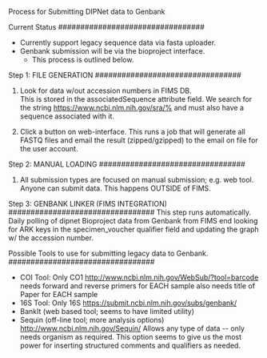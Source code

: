 Process for Submitting DIPNet data to Genbank

Current Status
#################################

 * Currently support legacy sequence data via fasta uploader.
 * Genbank submission will be via the bioproject interface.
   * This process is outlined below.
 

Step 1: FILE GENERATION
#################################

1.	Look for data w/out accession numbers in FIMS DB.  
This is stored in the associatedSequence attribute field.  We search for the string https://www.ncbi.nlm.nih.gov/sra/%  and must also have a sequence associated with it.

2.	Click a button on web-interface.  This runs a job that will generate all FASTQ files and email the result (zipped/gzipped) to the email on file for the user account.


Step 2: MANUAL LOADING
#################################

1.	All submission types are focused on manual submission; e.g. web tool.
Anyone can submit data. This happens OUTSIDE of FIMS.

Step 3: GENBANK LINKER (FIMS INTEGRATION)
#################################
This step runs automatically.  Daily polling of dipnet Bioproject data from Genbank from FIMS end looking for ARK keys in the specimen_voucher qualifier field and updating the graph w/ the accession number.

Possible Tools to use for submitting legacy data to Genbank.
#################################
 * COI Tool: Only CO1
    http://www.ncbi.nlm.nih.gov/WebSub/?tool=barcode
    needs forward and reverse primers for EACH sample
    also needs title of Paper for EACH sample
 * 16S Tool: Only 16S
    https://submit.ncbi.nlm.nih.gov/subs/genbank/
 * BankIt (web based tool; seems to have limited utility)
 * Sequin (off-line tool; more analysis options)
    http://www.ncbi.nlm.nih.gov/Sequin/
    Allows any type of data -- only needs organism as required.
    This option seems to give us the most power for inserting structured comments and qualifiers as needed.
   	

